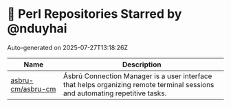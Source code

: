 # 🌟 Perl Repositories Starred by @nduyhai

Auto-generated on 2025-07-27T13:18:26Z

| Name | Description |
|------|-------------|
| [asbru-cm/asbru-cm](https://github.com/asbru-cm/asbru-cm) | Ásbrú Connection Manager is a user interface that helps organizing remote terminal sessions and automating repetitive tasks. |
